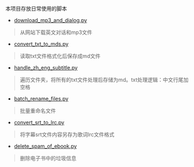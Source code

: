 本项目存放日常使用的脚本

+ [download_mp3_and_dialog.py](./download_mp3_and_dialog.py)
> 从网站下载英文对话和mp3文件

+ [convert_txt_to_mds.py](./download_mp3_and_dialog.py)
> 读取txt文件格式化后保存成md文件

+ [handle_zh_eng_subtitle.py](./download_mp3_and_dialog.py)
> 遍历文件夹，将所有的txt文件处理后存储为md。txt处理逻辑：中文行尾加空格

+ [batch_rename_files.py](./download_mp3_and_dialog.py)
> 批量重命名文件

+ [convert_srt_to_lrc.py](./download_mp3_and_dialog.py)
> 将字幕srt文件内容另存为歌词lrc文件格式

+ [delete_spam_of_ebook.py](./download_mp3_and_dialog.py)
> 删除电子书中的垃圾信息